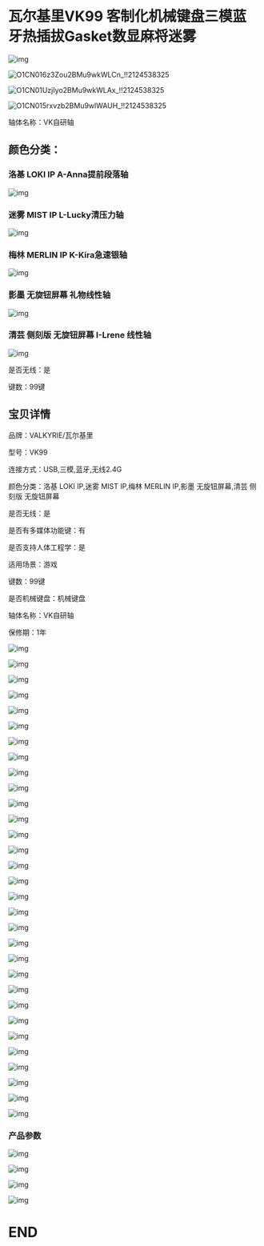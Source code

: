 # 瓦尔基里VK99 客制化机械键盘三模蓝牙热插拔Gasket数显麻将迷雾



![img](img/O1CN017o7dec2BMuBmtyMcF_!!2124538325.jpg)



![O1CN016z3Zou2BMu9wkWLCn_!!2124538325](img/O1CN016z3Zou2BMu9wkWLCn_!!2124538325.jpg)



![O1CN01UzjIyo2BMu9wkWLAx_!!2124538325](img/O1CN01UzjIyo2BMu9wkWLAx_!!2124538325.jpg)

![O1CN015rxvzb2BMu9wlWAUH_!!2124538325](img/O1CN015rxvzb2BMu9wlWAUH_!!2124538325.jpg)





轴体名称：VK自研轴

## 颜色分类：

### 洛基 LOKI IP A-Anna提前段落轴

![img](img/O1CN01vSemjD2BMu9wpLDAy_!!2124538325.jpg)

### 迷雾 MIST IP L-Lucky清压力轴

![img](img/O1CN01Upwcdt2BMu9zEjdLr_!!2124538325.jpg)

### 梅林 MERLIN IP K-Kira急速银轴



![img](img/O1CN01LlBhPd2BMu9xhz6Fn_!!2124538325.jpg)

### 影墨 无旋钮屏幕 礼物线性轴



![img](img/O1CN016hUeIM2BMu9wpJfda_!!2124538325.jpg)

### 清芸 侧刻版 无旋钮屏幕 I-Lrene 线性轴



![img](img/O1CN01VJOYiu2BMu9uwmKNh_!!2124538325.jpg)

是否无线：是

键数：99键



## 宝贝详情



品牌：VALKYRIE/瓦尔基里

型号：VK99

连接方式：USB,三模,蓝牙,无线2.4G

颜色分类：洛基 LOKI IP,迷雾 MIST IP,梅林 MERLIN IP,影墨 无旋钮屏幕,清芸 侧刻版 无旋钮屏幕

是否无线：是

是否有多媒体功能键：有

是否支持人体工程学：是

适用场景：游戏

键数：99键

是否机械键盘：机械键盘

轴体名称：VK自研轴

保修期：1年







![img](img/O1CN01NwGDO42BMuAHPTUxC_!!2124538325.png)

![img](img/O1CN01Hf2QQJ2BMu9uwiEP9_!!2124538325.jpg)

![img](img/O1CN01A1Jfsv2BMu9wkvmge_!!2124538325.jpg)

![img](img/O1CN01t9vAuC2BMuA0ViMAh_!!2124538325.jpg)

![img](img/O1CN01n9U9Rq2BMu9uRBXnv_!!2124538325.jpg)

![img](img/O1CN01LdD1Jk2BMu9zW2mX5_!!2124538325.jpg)

![img](img/O1CN01oPd1A32BMu9zEdzoC_!!2124538325.jpg)

![img](img/O1CN01Myrmaq2BMu9okwahT_!!2124538325.jpg)

![img](img/O1CN01UztF7p2BMu9xhwslM_!!2124538325.jpg)

![img](img/O1CN01A9FOVI2BMu9wkwJyS_!!2124538325.jpg)

![img](img/O1CN01ELx6082BMu9okvBOe_!!2124538325.jpg)

![img](img/O1CN01iA8ueq2BMu9wpGyxx_!!2124538325.jpg)

![img](img/O1CN01kzduE52BMu9zEgPVT_!!2124538325.jpg)

![img](img/O1CN01hnuzUA2BMu9xhv8hy_!!2124538325.jpg)

![img](img/O1CN01SOqyTv2BMu9zW2qhW_!!2124538325.jpg)

![img](img/O1CN01keIcTr2BMu9uRC0wR_!!2124538325.jpg)

![img](img/O1CN01ffHKHM2BMu9wkwJym_!!2124538325.jpg)

![img](img/O1CN012FLykj2BMu9okwvUh_!!2124538325.jpg)

![img](img/O1CN01kFIiWb2BMuA0qHi55_!!2124538325.jpg)

![img](img/O1CN01vJrjcH2BMu9wkveNo_!!2124538325.jpg)

![img](img/O1CN017492Ja2BMu9wlufhK_!!2124538325.jpg)

![img](img/O1CN01skRZ1P2BMu9zEebGD_!!2124538325.jpg)

![img](img/O1CN01cAfqWy2BMu9okuB0z_!!2124538325.jpg)

![img](img/O1CN01jw24Pb2BMu9uwhQVq_!!2124538325.jpg)

![img](img/O1CN01FpLoQZ2BMu9tLFfFc_!!2124538325.jpg)

![img](img/O1CN01lUksLG2BMu9uRCLj7_!!2124538325.jpg)

![img](img/O1CN01QCazoO2BMuA1fBQt1_!!2124538325.jpg)

![img](img/O1CN01SgBD942BMu9wlvCwt_!!2124538325.jpg)

![img](img/O1CN01d5Lzbi2BMu9xi0ART_!!2124538325.jpg)

![img](img/O1CN01J8aD692BMu9okvNsw_!!2124538325.jpg)

![img](img/O1CN01D8Ekpk2BMu9wkvJcB_!!2124538325.jpg)



### 产品参数



![img](img/O1CN018uIdaC2BMu9wkxjIp_!!2124538325.jpg)

![img](img/O1CN01ghmzdL2BMu9uR9jaN_!!2124538325.jpg)

![img](img/O1CN01DlxOvu2BMuA0qI74X_!!2124538325.jpg)

![img](img/O1CN01KhjvdT2BMuA0ViYfy_!!2124538325.jpg)







# END